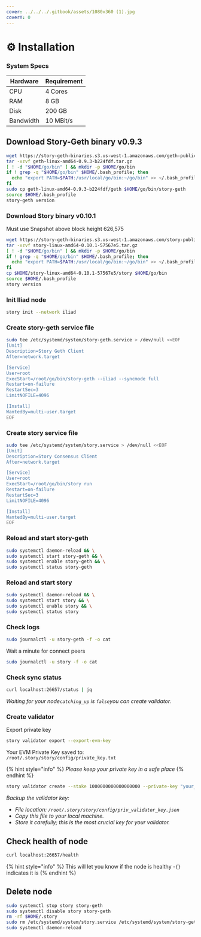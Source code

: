 ```yaml
---
cover: ../../../.gitbook/assets/1080x360 (1).jpg
coverY: 0
---
```


# ⚙️ Installation

### System Specs

| Hardware  | Requirement |
| --------- | ----------- |
| CPU       | 4 Cores     |
| RAM       | 8 GB        |
| Disk      | 200 GB      |
| Bandwidth | 10 MBit/s   |

## Download Story-Geth binary v0.9.3 <a href="#download-story-geth-binary" id="download-story-geth-binary"></a>

```bash
wget https://story-geth-binaries.s3.us-west-1.amazonaws.com/geth-public/geth-linux-amd64-0.9.3-b224fdf.tar.gz
tar -xzvf geth-linux-amd64-0.9.3-b224fdf.tar.gz
[ ! -d "$HOME/go/bin" ] && mkdir -p $HOME/go/bin
if ! grep -q "$HOME/go/bin" $HOME/.bash_profile; then
  echo "export PATH=$PATH:/usr/local/go/bin:~/go/bin" >> ~/.bash_profile
fi
sudo cp geth-linux-amd64-0.9.3-b224fdf/geth $HOME/go/bin/story-geth
source $HOME/.bash_profile
story-geth version
```

### Download Story binary v0.10.1 <a href="#download-story-binary" id="download-story-binary"></a>

Must use Snapshot above block height 626,575

```bash
wget https://story-geth-binaries.s3.us-west-1.amazonaws.com/story-public/story-linux-amd64-0.10.1-57567e5.tar.gz
tar -xzvf story-linux-amd64-0.10.1-57567e5.tar.gz
[ ! -d "$HOME/go/bin" ] && mkdir -p $HOME/go/bin
if ! grep -q "$HOME/go/bin" $HOME/.bash_profile; then
  echo "export PATH=$PATH:/usr/local/go/bin:~/go/bin" >> ~/.bash_profile
fi
cp $HOME/story-linux-amd64-0.10.1-57567e5/story $HOME/go/bin
source $HOME/.bash_profile
story version
```

### Init Iliad node <a href="#init-iliad-node" id="init-iliad-node"></a>

```bash
story init --network iliad
```

### Create story-geth service file <a href="#create-story-geth-service-file" id="create-story-geth-service-file"></a>

```bash
sudo tee /etc/systemd/system/story-geth.service > /dev/null <<EOF
[Unit]
Description=Story Geth Client
After=network.target

[Service]
User=root
ExecStart=/root/go/bin/story-geth --iliad --syncmode full
Restart=on-failure
RestartSec=3
LimitNOFILE=4096

[Install]
WantedBy=multi-user.target
EOF
```

### Create story service file <a href="#create-story-service-file" id="create-story-service-file"></a>

```bash
sudo tee /etc/systemd/system/story.service > /dev/null <<EOF
[Unit]
Description=Story Consensus Client
After=network.target

[Service]
User=root
ExecStart=/root/go/bin/story run
Restart=on-failure
RestartSec=3
LimitNOFILE=4096

[Install]
WantedBy=multi-user.target
EOF
```

### Reload and start story-geth <a href="#reload-and-start-story-geth" id="reload-and-start-story-geth"></a>

```bash
sudo systemctl daemon-reload && \
sudo systemctl start story-geth && \
sudo systemctl enable story-geth && \
sudo systemctl status story-geth
```

### Reload and start story <a href="#reload-and-start-story" id="reload-and-start-story"></a>

```bash
sudo systemctl daemon-reload && \
sudo systemctl start story && \
sudo systemctl enable story && \
sudo systemctl status story
```

### Check logs <a href="#check-logs" id="check-logs"></a>

```bash
sudo journalctl -u story-geth -f -o cat
```

Wait a minute for connect peers

```bash
sudo journalctl -u story -f -o cat
```

### Check sync status <a href="#check-sync-status" id="check-sync-status"></a>

```bash
curl localhost:26657/status | jq
```

_Waiting for your node`catching_up` is `false`you can create validator._

### Create validator <a href="#create-validator" id="create-validator"></a>

Export private key

```bash
story validator export --export-evm-key
```

Your EVM Private Key saved to: `/root/.story/story/config/private_key.txt`

{% hint style="info" %}
_Please keep your private key in a safe place_
{% endhint %}

```bash
story validator create --stake 1000000000000000000 --private-key "your_private_key"
```

_Backup the validator key:_

* _File location: `/root/.story/story/config/priv_validator_key.json`_
* _Copy this file to your local machine._
* _Store it carefully; this is the most crucial key for your validator._

## Check health of node

```bash
curl localhost:26657/health
```

{% hint style="info" %}
This will let you know if the node is healthy -`{}` indicates it is
{% endhint %}

## Delete node

```bash
sudo systemctl stop story story-geth
sudo systemctl disable story story-geth
rm -rf $HOME/.story
sudo rm /etc/systemd/system/story.service /etc/systemd/system/story-geth.service
sudo systemctl daemon-reload
```
